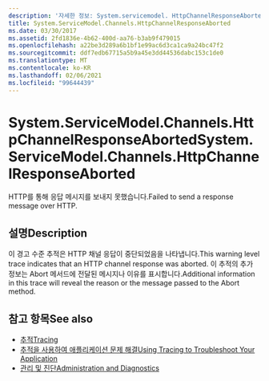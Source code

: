 ```yaml
---
description: '자세한 정보: System.servicemodel. HttpChannelResponseAborted'
title: System.ServiceModel.Channels.HttpChannelResponseAborted
ms.date: 03/30/2017
ms.assetid: 2fd1836e-4b62-400d-aa76-b3ab9f479015
ms.openlocfilehash: a22be3d289a6b1bf1e99ac6d3ca1ca9a24bc47f2
ms.sourcegitcommit: ddf7edb67715a5b9a45e3dd44536dabc153c1de0
ms.translationtype: MT
ms.contentlocale: ko-KR
ms.lasthandoff: 02/06/2021
ms.locfileid: "99644439"
---
```

# <a name="systemservicemodelchannelshttpchannelresponseaborted"></a><span data-ttu-id="8dc61-103">System.ServiceModel.Channels.HttpChannelResponseAborted</span><span class="sxs-lookup"><span data-stu-id="8dc61-103">System.ServiceModel.Channels.HttpChannelResponseAborted</span></span>

<span data-ttu-id="8dc61-104">HTTP를 통해 응답 메시지를 보내지 못했습니다.</span><span class="sxs-lookup"><span data-stu-id="8dc61-104">Failed to send a response message over HTTP.</span></span>  
  
## <a name="description"></a><span data-ttu-id="8dc61-105">설명</span><span class="sxs-lookup"><span data-stu-id="8dc61-105">Description</span></span>  

 <span data-ttu-id="8dc61-106">이 경고 수준 추적은 HTTP 채널 응답이 중단되었음을 나타냅니다.</span><span class="sxs-lookup"><span data-stu-id="8dc61-106">This warning level trace indicates that an HTTP channel response was aborted.</span></span> <span data-ttu-id="8dc61-107">이 추적의 추가 정보는 Abort 메서드에 전달된 메시지나 이유를 표시합니다.</span><span class="sxs-lookup"><span data-stu-id="8dc61-107">Additional information in this trace will reveal the reason or the message passed to the Abort method.</span></span>  
  
## <a name="see-also"></a><span data-ttu-id="8dc61-108">참고 항목</span><span class="sxs-lookup"><span data-stu-id="8dc61-108">See also</span></span>

- [<span data-ttu-id="8dc61-109">추적</span><span class="sxs-lookup"><span data-stu-id="8dc61-109">Tracing</span></span>](index.md)
- [<span data-ttu-id="8dc61-110">추적을 사용하여 애플리케이션 문제 해결</span><span class="sxs-lookup"><span data-stu-id="8dc61-110">Using Tracing to Troubleshoot Your Application</span></span>](using-tracing-to-troubleshoot-your-application.md)
- [<span data-ttu-id="8dc61-111">관리 및 진단</span><span class="sxs-lookup"><span data-stu-id="8dc61-111">Administration and Diagnostics</span></span>](../index.md)
